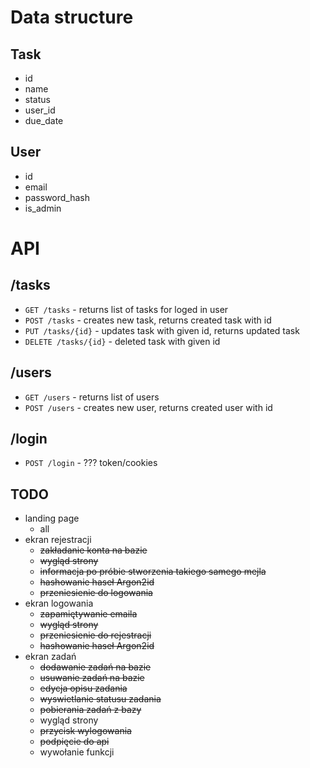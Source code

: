# Data structure

## Task

- id
- name
- status
- user_id
- due_date

## User

- id
- email
- password_hash
- is_admin

# API

## /tasks

- `GET /tasks` - returns list of tasks for loged in user
- `POST /tasks` - creates new task, returns created task with id
- `PUT /tasks/{id}` - updates task with given id, returns updated task
- `DELETE /tasks/{id}` - deleted task with given id

## /users

- `GET /users` - returns list of users
- `POST /users` - creates new user, returns created user with id

## /login

- `POST /login` - ??? token/cookies

## TODO

- landing page
  - all
- ekran rejestracji
  - ~~zakładanie konta na bazie~~
  - ~~wygląd strony~~
  - ~~informacja po próbie stworzenia takiego samego mejla~~
  - ~~hashowanie haseł Argon2id~~
  - ~~przeniesienie do logowania~~
- ekran logowania
  - ~~zapamiętywanie emaila~~
  - ~~wygląd strony~~
  - ~~przeniesienie do rejestracji~~
  - ~~hashowanie haseł Argon2id~~
- ekran zadań
  - ~~dodawanie zadań na bazie~~
  - ~~usuwanie zadań na bazie~~
  - ~~edycja opisu zadania~~
  - ~~wyswietlanie statusu zadania~~
  - ~~pobierania zadań z bazy~~
  - wygląd strony
  - ~~przycisk wylogowania~~
  - ~~podpięcie do api~~
  - wywołanie funkcji

